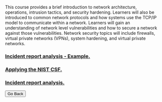This course provides a brief introduction to network architecture, operations, intrusion tactics, and security hardening. Learners will also be introduced to common network protocols and how systems use the TCP/IP model to communicate within a network. Learners will gain an understanding of network level vulnerabilities and how to secure a network against those vulnerabilities. Network security topics will include firewalls, virtual private networks (VPNs), system hardening, and virtual private networks.

### [Incident report analysis - Example.](/module3/module31.pdf)

### [Applying the NIST CSF.](/module3/module32.pdf)

### [Incident report analysis.](/module3/module33.pdf)








<button onclick="history.back()">Go Back</button>
